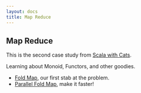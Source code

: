 ```yaml
---
layout: docs 
title: Map Reduce 
--- 
```


<h2>Map Reduce</h2>

This is the second case study from [Scala with Cats](https://underscore.io/books/scala-with-cats/ "Available for free to download!"). 

Learning about Monoid, Functors, and other goodies. 

* [Fold Map](foldmap), our first stab at the problem.
* [Parallel Fold Map](par-foldmap), make it faster!

